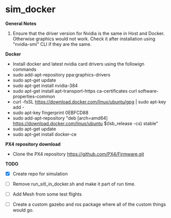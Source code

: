 # sim_docker

**General Notes**
1. Ensure that the driver version for Nvidia is the same in Host and Docker. Otherwise graphics would not work.
      Check it after installation using "nvidia-smi" CLI if they are the same.
      

**Docker**
* Install docker and latest nvidia card drivers using the followign commands
* sudo add-apt-repository ppa:graphics-drivers
* sudo apt-get update
* sudo apt-get install nvidia-384
* sudo apt-get install     apt-transport-https     ca-certificates     curl     software-properties-common
* curl -fsSL https://download.docker.com/linux/ubuntu/gpg | sudo apt-key add -
* sudo apt-key fingerprint 0EBFCD88
* sudo add-apt-repository    "deb [arch=amd64] https://download.docker.com/linux/ubuntu $(lsb_release -cs) stable"
* sudo apt-get update
* sudo apt-get install docker-ce

**PX4 repository download**
* Clone the PX4 repository 
https://github.com/PX4/Firmware.git



**TODO**
- [x] Create repo for simulation
- [ ] Remove run_sitl_in_docker.sh and make it part of run time.
- [ ] Add Mesh from some test flights
- [ ] Create a custom gazebo and ros package where all of the custom things would go.



